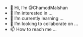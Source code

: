 - 👋 Hi, I’m @ChamodMalshan
- 👀 I’m interested in ...
- 🌱 I’m currently learning ...
- 💞️ I’m looking to collaborate on ...
- 📫 How to reach me ...

<!---
ChamodMalshan/ChamodMalshan is a ✨ special ✨ repository because its `README.md` (this file) appears on your GitHub profile.
You can click the Preview link to take a look at your changes.
--->
